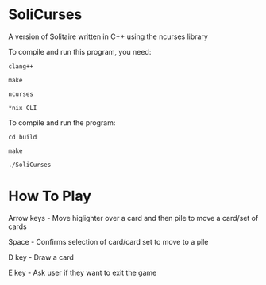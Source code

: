 # SoliCurses
A version of Solitaire written in C++ using the ncurses library

To compile and run this program, you need:
    
    clang++
    
    make
    
    ncurses
    
    *nix CLI

To compile and run the program:

    cd build
    
    make
    
    ./SoliCurses

# How To Play

Arrow keys - Move higlighter over a card and then pile to move a card/set of cards

Space - Confirms selection of card/card set to move to a pile

D key - Draw a card

E key - Ask user if they want to exit the game
